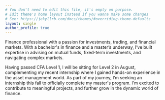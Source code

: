 ```yaml
---
# You don't need to edit this file, it's empty on purpose.
# Edit theme's home layout instead if you wanna make some changes
# See: https://jekyllrb.com/docs/themes/#overriding-theme-defaults
layout: single
author_profile: true
---
```



Finance professional with a passion for investments, trading, and financial markets. With a bachelor's in finance and a master’s underway, I’ve built expertise in advising on mutual funds, fixed-term investments, and navigating complex markets.

Having passed CFA Level 1, I will be sitting for Level 2 in August, complementing my recent internship where I gained hands-on experience in the asset management world. As part of my journey, I’m seeking an internship this fall to officially complete my master's program. I'm excited to contribute to meaningful projects, and further grow in the dynamic world of finance.
